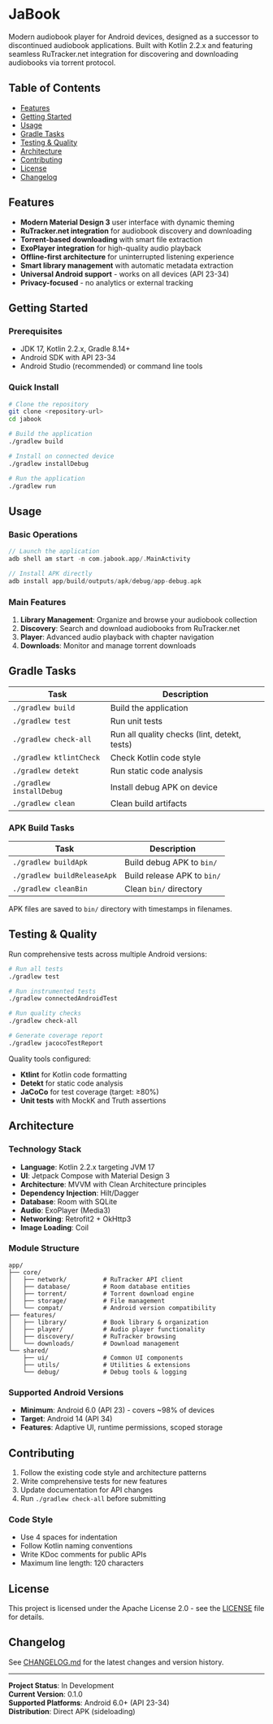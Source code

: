 # JaBook

Modern audiobook player for Android devices, designed as a successor to discontinued audiobook applications. Built with Kotlin 2.2.x and featuring seamless RuTracker.net integration for discovering and downloading audiobooks via torrent protocol.

## Table of Contents

- [Features](#features)
- [Getting Started](#getting-started)
- [Usage](#usage)
- [Gradle Tasks](#gradle-tasks)
- [Testing & Quality](#testing--quality)
- [Architecture](#architecture)
- [Contributing](#contributing)
- [License](#license)
- [Changelog](#changelog)

## Features

- **Modern Material Design 3** user interface with dynamic theming
- **RuTracker.net integration** for audiobook discovery and downloading
- **Torrent-based downloading** with smart file extraction
- **ExoPlayer integration** for high-quality audio playback
- **Offline-first architecture** for uninterrupted listening experience
- **Smart library management** with automatic metadata extraction
- **Universal Android support** - works on all devices (API 23-34)
- **Privacy-focused** - no analytics or external tracking

## Getting Started

### Prerequisites

- JDK 17, Kotlin 2.2.x, Gradle 8.14+
- Android SDK with API 23-34
- Android Studio (recommended) or command line tools

### Quick Install

```bash
# Clone the repository
git clone <repository-url>
cd jabook

# Build the application
./gradlew build

# Install on connected device
./gradlew installDebug

# Run the application
./gradlew run
```

## Usage

### Basic Operations

```kotlin
// Launch the application
adb shell am start -n com.jabook.app/.MainActivity

// Install APK directly
adb install app/build/outputs/apk/debug/app-debug.apk
```

### Main Features

1. **Library Management**: Organize and browse your audiobook collection
2. **Discovery**: Search and download audiobooks from RuTracker.net
3. **Player**: Advanced audio playback with chapter navigation
4. **Downloads**: Monitor and manage torrent downloads

## Gradle Tasks

| Task | Description |
|------|-------------|
| `./gradlew build` | Build the application |
| `./gradlew test` | Run unit tests |
| `./gradlew check-all` | Run all quality checks (lint, detekt, tests) |
| `./gradlew ktlintCheck` | Check Kotlin code style |
| `./gradlew detekt` | Run static code analysis |
| `./gradlew installDebug` | Install debug APK on device |
| `./gradlew clean` | Clean build artifacts |

### APK Build Tasks

| Task | Description |
|------|-------------|
| `./gradlew buildApk` | Build debug APK to `bin/` |
| `./gradlew buildReleaseApk` | Build release APK to `bin/` |
| `./gradlew cleanBin` | Clean `bin/` directory |

APK files are saved to `bin/` directory with timestamps in filenames.

## Testing & Quality

Run comprehensive tests across multiple Android versions:

```bash
# Run all tests
./gradlew test

# Run instrumented tests
./gradlew connectedAndroidTest

# Run quality checks
./gradlew check-all

# Generate coverage report
./gradlew jacocoTestReport
```

Quality tools configured:
- **Ktlint** for Kotlin code formatting
- **Detekt** for static code analysis
- **JaCoCo** for test coverage (target: ≥80%)
- **Unit tests** with MockK and Truth assertions

## Architecture

### Technology Stack

- **Language**: Kotlin 2.2.x targeting JVM 17
- **UI**: Jetpack Compose with Material Design 3
- **Architecture**: MVVM with Clean Architecture principles
- **Dependency Injection**: Hilt/Dagger
- **Database**: Room with SQLite
- **Audio**: ExoPlayer (Media3)
- **Networking**: Retrofit2 + OkHttp3
- **Image Loading**: Coil

### Module Structure

```
app/
├── core/
│   ├── network/          # RuTracker API client
│   ├── database/         # Room database entities
│   ├── torrent/          # Torrent download engine
│   ├── storage/          # File management
│   └── compat/           # Android version compatibility
├── features/
│   ├── library/          # Book library & organization
│   ├── player/           # Audio player functionality
│   ├── discovery/        # RuTracker browsing
│   └── downloads/        # Download management
└── shared/
    ├── ui/               # Common UI components
    ├── utils/            # Utilities & extensions
    └── debug/            # Debug tools & logging
```

### Supported Android Versions

- **Minimum**: Android 6.0 (API 23) - covers ~98% of devices
- **Target**: Android 14 (API 34)
- **Features**: Adaptive UI, runtime permissions, scoped storage

## Contributing

1. Follow the existing code style and architecture patterns
2. Write comprehensive tests for new features
3. Update documentation for API changes
4. Run `./gradlew check-all` before submitting

### Code Style

- Use 4 spaces for indentation
- Follow Kotlin naming conventions
- Write KDoc comments for public APIs
- Maximum line length: 120 characters

## License

This project is licensed under the Apache License 2.0 - see the [LICENSE](LICENSE) file for details.

## Changelog

See [CHANGELOG.md](CHANGELOG.md) for the latest changes and version history.

---

**Project Status**: In Development  
**Current Version**: 0.1.0  
**Supported Platforms**: Android 6.0+ (API 23-34)  
**Distribution**: Direct APK (sideloading) 